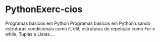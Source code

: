 # PythonExerc-cios
Programas básicos em Python
Programas básicos em Python usando estruturas condicionais como if, elif, estruturas de repetição como For e while, Tuplas e Listas.... 
